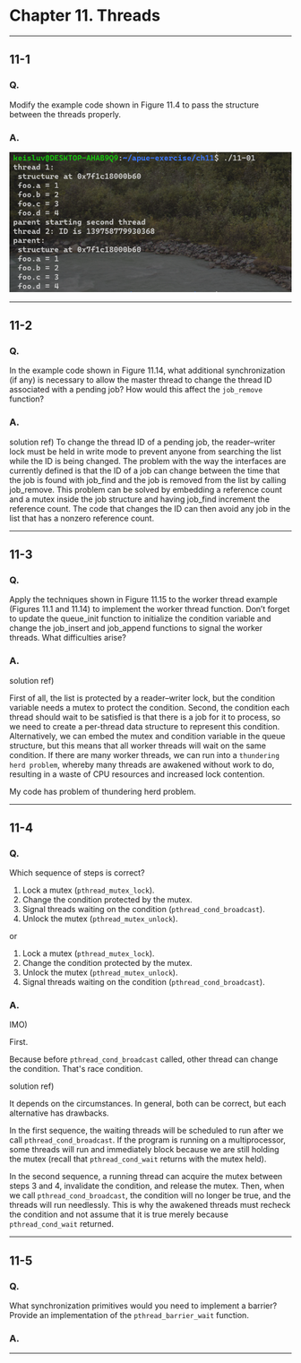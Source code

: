 
# Chapter 11. Threads


---

## 11-1

### Q. 

Modify the example code shown in Figure 11.4 to pass the structure between the threads properly.

### A. 

<img src="./images/11-01.PNG"/>


---

## 11-2

### Q. 

In the example code shown in Figure 11.14, what additional synchronization (if any) is necessary to allow the master thread to change the thread ID associated with a pending job? 
How would this affect the `job_remove` function?

### A. 

solution ref)
To change the thread ID of a pending job, the reader–writer lock must be held in write mode to prevent anyone from searching the list while the ID is being changed. 
The problem with the way the interfaces are currently defined is that the ID of a job can change between the time that the job is found with job_find and the job is removed from the list by calling job_remove. 
This problem can be solved by embedding a reference count and a mutex inside the job structure and having job_find increment the reference count. 
The code that changes the ID can then avoid any job in the list that has a nonzero reference count.



---

## 11-3

### Q. 

Apply the techniques shown in Figure 11.15 to the worker thread example (Figures 11.1 and 11.14) to implement the worker thread function. 
Don’t forget to update the queue_init function to initialize the condition variable and change the job_insert and job_append functions to signal the worker threads. 
What difficulties arise?


### A. 

solution ref)

First of all, the list is protected by a reader–writer lock, but the condition variable needs a mutex to protect the condition. 
Second, the condition each thread should wait to be satisfied is that there is a job for it to process, so we need to
create a per-thread data structure to represent this condition. 
Alternatively, we can embed the mutex and condition variable in the queue structure, but this means that all worker threads will wait on the same condition. 
If there are many worker threads, we can run into a `thundering herd problem`, whereby many threads are awakened without work to do, resulting in a waste of CPU resources and increased lock contention.

My code has problem of thundering herd problem.


---

## 11-4

### Q. 
Which sequence of steps is correct?

1. Lock a mutex (`pthread_mutex_lock`).
2. Change the condition protected by the mutex.
3. Signal threads waiting on the condition (`pthread_cond_broadcast`).
4. Unlock the mutex (`pthread_mutex_unlock`).

or

1. Lock a mutex (`pthread_mutex_lock`).
2. Change the condition protected by the mutex.
3. Unlock the mutex (`pthread_mutex_unlock`).
4. Signal threads waiting on the condition (`pthread_cond_broadcast`).


### A. 

IMO)

First.

Because before `pthread_cond_broadcast` called, other thread can change the condition.
That's race condition.

solution ref)

It depends on the circumstances. 
In general, both can be correct, but each alternative has drawbacks. 

In the first sequence, the waiting threads will be scheduled to run after we call `pthread_cond_broadcast`. 
If the program is running on a multiprocessor, some threads will run and immediately block because we are still holding the mutex (recall that `pthread_cond_wait` returns with the mutex held). 

In the second sequence, a running thread can acquire the mutex between steps 3 and 4, invalidate the condition, and release the mutex.
Then, when we call `pthread_cond_broadcast`, the condition will no longer be true, and the threads will run needlessly. 
This is why the awakened threads must recheck the condition and not assume that it is true merely because `pthread_cond_wait` returned.


---

## 11-5

### Q. 

What synchronization primitives would you need to implement a barrier? 
Provide an implementation of the `pthread_barrier_wait` function.

### A. 



---
